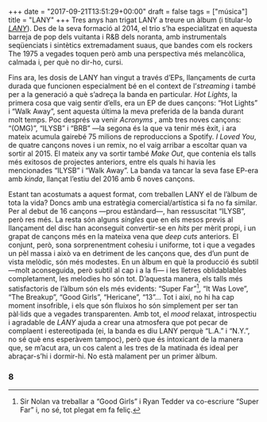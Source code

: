 +++
date = "2017-09-21T13:51:29+00:00"
draft = false
tags = ["música"]
title = "LANY"
+++
Tres anys han trigat LANY a treure un àlbum (i titular-lo [*LANY*](https://open.spotify.com/album/2hVTFTbeg9QhXGZAY99oRa)). Des de la seva formació al 2014, el trio s’ha especialitzat en aquesta barreja de pop dels vuitanta i R&B dels noranta, amb instrumentals seqüenciats i sintètics extremadament suaus, que bandes com els rockers The 1975 a vegades toquen però amb una perspectiva més melancòlica, calmada i, per què no dir-ho, cursi.

<!-- more -->

Fins ara, les dosis de LANY han vingut a través d’EPs, llançaments de curta durada que funcionen especialment bé en el context de l’*streaming* i també per a la generació a què s’adreça la banda en particular. _Hot Lights_, la primera cosa que vaig sentir d’ells, era un EP de dues cançons: “Hot Lights” i “Walk Away”, sent aquesta última la meva preferida de la banda durant molt temps. Poc després va venir _Acronyms_ , amb tres noves cançons: “(OMG)”, “ILYSB” i “BRB” —la segona és la que va tenir més èxit, i ara mateix acumula gairebé 75 milions de reproduccions a Spotify. _I Loved You_, de quatre cançons noves i un remix, no el vaig arribar a escoltar quan va sortir al 2015. El mateix any va sortir també _Make Out_, que contenia els talls més exitosos de projectes anteriors, entre els quals hi havia les mencionades “ILYSB” i “Walk Away”. La banda va tancar la seva fase EP-era amb _kinda_, llançat l’estiu del 2016 amb 6 noves cançons.

Estant tan acostumats a aquest format, com treballen LANY el de l’àlbum de tota la vida? Doncs amb una estratègia comercial/artística si fa no fa similar. Per al debut de 16 cançons —prou estàndard—, han ressuscitat “ILYSB”, però res més. La resta són alguns *singles* que en els mesos previs al llançament del disc han aconseguit convertir-se en *hits* per mèrit propi, i un grapat de cançons més en la mateixa vena que *deep cuts* anteriors. El conjunt, però, sona sorprenentment cohesiu i uniforme, tot i que a vegades un pèl massa i això va en detriment de les cançons que, des d’un punt de vista melòdic, són més modestes. En un àlbum en què la producció és subtil —molt aconseguida, però subtil al cap i a la fi— i les lletres oblidablables completament, les melodies ho són tot. D’aquesta manera, els talls més satisfactoris de l’àlbum són els més evidents: “Super Far”[^1], “It Was Love”, “The Breakup”, “Good Girls”, “Hericane”, “13”… Tot i així, no hi ha cap moment insofrible, i els que són fluixos ho són simplement per ser tan pàl·lids que a vegades transparenten. Amb tot, el *mood* relaxat, introspectiu i agradable de *LANY* ajuda a crear una atmosfera que pot pecar de complaent i estereotipada (ei, la banda es diu LANY perquè “L.A.” i “N.Y.”, no sé què ens esperàvem tampoc), però que és intoxicant de la manera que, se m’acut ara, un cos calent a les tres de la matinada és ideal per abraçar-s’hi i dormir-hi. No està malament per un primer àlbum.

### 8

[^1]: Sir Nolan va treballar a “Good Girls” i Ryan Tedder va co-escriure “Super Far” i, no sé, tot plegat em fa feliç.